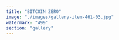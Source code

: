 ```yaml
---
title: "BITCOIN ZERO"
image: "./images/gallery-item-461-03.jpg"
watermark: "499"
section: "gallery"
---
```

